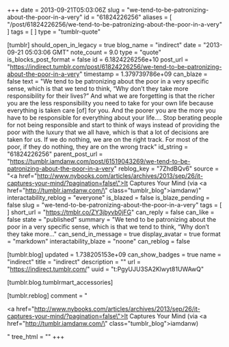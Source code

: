 +++
date = 2013-09-21T05:03:06Z
slug = "we-tend-to-be-patronizing-about-the-poor-in-a-very"
id = "61824226256"
aliases = [ "/post/61824226256/we-tend-to-be-patronizing-about-the-poor-in-a-very" ]
tags = [ ]
type = "tumblr-quote"

[tumblr]
should_open_in_legacy = true
blog_name = "indirect"
date = "2013-09-21 05:03:06 GMT"
note_count = 9.0
type = "quote"
is_blocks_post_format = false
id = 6.1824226256e+10
post_url = "https://indirect.tumblr.com/post/61824226256/we-tend-to-be-patronizing-about-the-poor-in-a-very"
timestamp = 1.379739786e+09
can_blaze = false
text = "We tend to be patronizing about the poor in a very specific sense, which is that we tend to think, “Why don’t they take more responsibility for their lives?” And what we are forgetting is that the richer you are the less responsibility you need to take for your own life because everything is taken care [of] for you. And the poorer you are the more you have to be responsible for everything about your life…. Stop berating people for not being responsible and start to think of ways instead of providing the poor with the luxury that we all have, which is that a lot of decisions are taken for us. If we do nothing, we are on the right track. For most of the poor, if they do nothing, they are on the wrong track"
id_string = "61824226256"
parent_post_url = "https://tumblr.iamdanw.com/post/61519043269/we-tend-to-be-patronizing-about-the-poor-in-a-very"
reblog_key = "7ZhdBQv6"
source = "<a href=\"http://www.nybooks.com/articles/archives/2013/sep/26/it-captures-your-mind/?pagination=false\">It Captures Your Mind</a> (via <a href=\"http://tumblr.iamdanw.com/\" class=\"tumblr_blog\">iamdanw</a>)"
interactability_reblog = "everyone"
is_blazed = false
is_blaze_pending = false
slug = "we-tend-to-be-patronizing-about-the-poor-in-a-very"
tags = [ ]
short_url = "https://tmblr.co/ZY3jbyvb0jFG"
can_reply = false
can_like = false
state = "published"
summary = "We tend to be patronizing about the poor in a very specific sense, which is that we tend to think, “Why don’t they take more..."
can_send_in_message = true
display_avatar = true
format = "markdown"
interactability_blaze = "noone"
can_reblog = false

[tumblr.blog]
updated = 1.738205153e+09
can_show_badges = true
name = "indirect"
title = "indirect"
description = ""
url = "https://indirect.tumblr.com/"
uuid = "t:PgyUJU3SA2Klwyt81UWAwQ"

[tumblr.blog.tumblrmart_accessories]

[tumblr.reblog]
comment = "<p><a href=\"http://www.nybooks.com/articles/archives/2013/sep/26/it-captures-your-mind/?pagination=false\">It Captures Your Mind</a> (via <a href=\"http://tumblr.iamdanw.com/\" class=\"tumblr_blog\">iamdanw</a>)</p>"
tree_html = ""
+++
